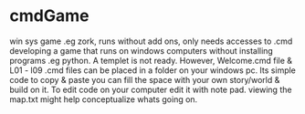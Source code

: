 # cmdGame
win sys game .eg zork, runs without add ons, only needs accesses to .cmd
developing a game that runs on windows computers without installing programs .eg python.
A templet is not ready. However, Welcome.cmd file & L01 - l09 .cmd files can be placed in a folder on your windows pc. Its simple code to copy & paste you can fill the space with your own story/world & build on it.
To edit code on your computer edit it with note pad.
viewing the map.txt might help conceptualize whats going on.
